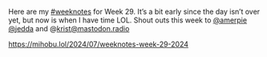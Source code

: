 Here are my [\#<span>weeknotes</span>](https://social.lol/tags/weeknotes) for Week 29. It’s a bit early since the day isn’t over yet, but now is when I have time LOL. Shout outs this week to <span class="h-card" translate="no">[@<span>amerpie</span>](https://social.lol/@amerpie)</span> <span class="h-card" translate="no">[@<span>jedda</span>](https://social.lol/@jedda)</span> and @krist@mastodon.radio

[<span class="invisible">https://</span><span class="ellipsis">mihobu.lol/2024/07/weeknotes-w</span><span class="invisible">eek-29-2024</span>](https://mihobu.lol/2024/07/weeknotes-week-29-2024)